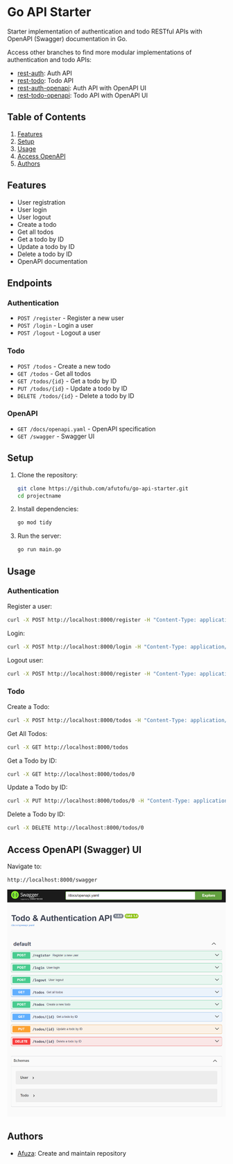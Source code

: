 # Go API Starter

Starter implementation of authentication and todo RESTful APIs with OpenAPI (Swagger) documentation in Go.

Access other branches to find more modular implementations of authentication and todo APIs:

- [rest-auth](https://github.com/afutofu/go-api-starter/tree/rest-auth): Auth API
- [rest-todo](https://github.com/afutofu/go-api-starter/tree/rest-todo): Todo API
- [rest-auth-openapi](https://github.com/afutofu/go-api-starter/tree/rest-auth-openapi): Auth API with OpenAPI UI
- [rest-todo-openapi](https://github.com/afutofu/go-api-starter/tree/rest-todo-openapi): Todo API with OpenAPI UI

## Table of Contents

1. [Features](#features)
2. [Setup](#setup)
3. [Usage](#usage)
4. [Access OpenAPI](#access-openapi-swagger-ui)
5. [Authors](#authors)

## Features

- User registration
- User login
- User logout
- Create a todo
- Get all todos
- Get a todo by ID
- Update a todo by ID
- Delete a todo by ID
- OpenAPI documentation

## Endpoints

### Authentication

- `POST /register` - Register a new user
- `POST /login` - Login a user
- `POST /logout` - Logout a user

### Todo

- `POST /todos` - Create a new todo
- `GET /todos` - Get all todos
- `GET /todos/{id}` - Get a todo by ID
- `PUT /todos/{id}` - Update a todo by ID
- `DELETE /todos/{id}` - Delete a todo by ID

### OpenAPI

- `GET /docs/openapi.yaml` - OpenAPI specification
- `GET /swagger` - Swagger UI

## Setup

1. Clone the repository:

   ```bash
   git clone https://github.com/afutofu/go-api-starter.git
   cd projectname
   ```

2. Install dependencies:

   ```bash
   go mod tidy
   ```

3. Run the server:
   ```bash
   go run main.go
   ```

## Usage

### Authentication

Register a user:

```bash
curl -X POST http://localhost:8000/register -H "Content-Type: application/json" -d '{"username":"testuser", "password":"password123"}'
```

Login:

```bash
curl -X POST http://localhost:8000/login -H "Content-Type: application/json" -d '{"username":"testuser", "password":"password123"}'

```

Logout user:

```bash
curl -X POST http://localhost:8000/register -H "Content-Type: application/json" -d '{"username":"testuser", "password":"password123"}'
```

### Todo

Create a Todo:

```bash
curl -X POST http://localhost:8000/todos -H "Content-Type: application/json" -d '{"text":"Test Todo", "completed":false}'
```

Get All Todos:

```bash
curl -X GET http://localhost:8000/todos
```

Get a Todo by ID:

```bash
curl -X GET http://localhost:8000/todos/0
```

Update a Todo by ID:

```bash
curl -X PUT http://localhost:8000/todos/0 -H "Content-Type: application/json" -d '{"text":"Updated Todo", "completed":true}'
```

Delete a Todo by ID:

```bash
curl -X DELETE http://localhost:8000/todos/0
```

## Access OpenAPI (Swagger) UI

Navigate to:

```bash
http://localhost:8000/swagger
```

![OpenAPI (Swagger) UI](openapi-image.png)

## Authors

- [Afuza](https://github.com/afutofu): Create and maintain repository
